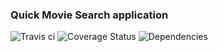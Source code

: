 ### Quick Movie Search application
![Travis ci][travis]
![Coverage Status][coverage]
![Dependencies][dependencies]


[travis]: https://travis-ci.org/lanskey/zxresult.svg?branch=master "Travis ci"
[coverage]: https://coveralls.io/repos/github/lanskey/zxresult/badge.svg?branch=master "Code Coverage"
[dependencies]: https://david-dm.org/lanskey/zxresult.svg "Dependencies"
